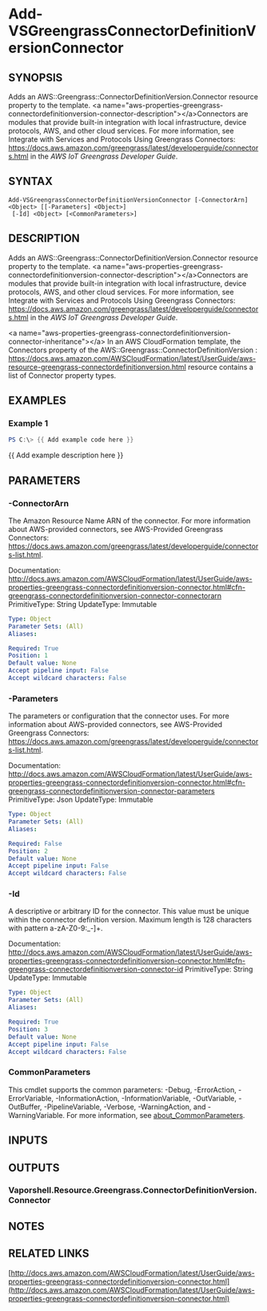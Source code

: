 # Add-VSGreengrassConnectorDefinitionVersionConnector

## SYNOPSIS
Adds an AWS::Greengrass::ConnectorDefinitionVersion.Connector resource property to the template.
\<a name="aws-properties-greengrass-connectordefinitionversion-connector-description"\>\</a\>Connectors are modules that provide built-in integration with local infrastructure, device protocols, AWS, and other cloud services.
For more information, see Integrate with Services and Protocols Using Greengrass Connectors: https://docs.aws.amazon.com/greengrass/latest/developerguide/connectors.html in the *AWS IoT Greengrass Developer Guide*.

## SYNTAX

```
Add-VSGreengrassConnectorDefinitionVersionConnector [-ConnectorArn] <Object> [[-Parameters] <Object>]
 [-Id] <Object> [<CommonParameters>]
```

## DESCRIPTION
Adds an AWS::Greengrass::ConnectorDefinitionVersion.Connector resource property to the template.
\<a name="aws-properties-greengrass-connectordefinitionversion-connector-description"\>\</a\>Connectors are modules that provide built-in integration with local infrastructure, device protocols, AWS, and other cloud services.
For more information, see Integrate with Services and Protocols Using Greengrass Connectors: https://docs.aws.amazon.com/greengrass/latest/developerguide/connectors.html in the *AWS IoT Greengrass Developer Guide*.

\<a name="aws-properties-greengrass-connectordefinitionversion-connector-inheritance"\>\</a\> In an AWS CloudFormation template, the Connectors property of the  AWS::Greengrass::ConnectorDefinitionVersion : https://docs.aws.amazon.com/AWSCloudFormation/latest/UserGuide/aws-resource-greengrass-connectordefinitionversion.html resource contains a list of Connector property types.

## EXAMPLES

### Example 1
```powershell
PS C:\> {{ Add example code here }}
```

{{ Add example description here }}

## PARAMETERS

### -ConnectorArn
The Amazon Resource Name ARN of the connector.
For more information about AWS-provided connectors, see AWS-Provided Greengrass Connectors: https://docs.aws.amazon.com/greengrass/latest/developerguide/connectors-list.html.

Documentation: http://docs.aws.amazon.com/AWSCloudFormation/latest/UserGuide/aws-properties-greengrass-connectordefinitionversion-connector.html#cfn-greengrass-connectordefinitionversion-connector-connectorarn
PrimitiveType: String
UpdateType: Immutable

```yaml
Type: Object
Parameter Sets: (All)
Aliases:

Required: True
Position: 1
Default value: None
Accept pipeline input: False
Accept wildcard characters: False
```

### -Parameters
The parameters or configuration that the connector uses.
For more information about AWS-provided connectors, see AWS-Provided Greengrass Connectors: https://docs.aws.amazon.com/greengrass/latest/developerguide/connectors-list.html.

Documentation: http://docs.aws.amazon.com/AWSCloudFormation/latest/UserGuide/aws-properties-greengrass-connectordefinitionversion-connector.html#cfn-greengrass-connectordefinitionversion-connector-parameters
PrimitiveType: Json
UpdateType: Immutable

```yaml
Type: Object
Parameter Sets: (All)
Aliases:

Required: False
Position: 2
Default value: None
Accept pipeline input: False
Accept wildcard characters: False
```

### -Id
A descriptive or arbitrary ID for the connector.
This value must be unique within the connector definition version.
Maximum length is 128 characters with pattern a-zA-Z0-9:_-\]+.

Documentation: http://docs.aws.amazon.com/AWSCloudFormation/latest/UserGuide/aws-properties-greengrass-connectordefinitionversion-connector.html#cfn-greengrass-connectordefinitionversion-connector-id
PrimitiveType: String
UpdateType: Immutable

```yaml
Type: Object
Parameter Sets: (All)
Aliases:

Required: True
Position: 3
Default value: None
Accept pipeline input: False
Accept wildcard characters: False
```

### CommonParameters
This cmdlet supports the common parameters: -Debug, -ErrorAction, -ErrorVariable, -InformationAction, -InformationVariable, -OutVariable, -OutBuffer, -PipelineVariable, -Verbose, -WarningAction, and -WarningVariable. For more information, see [about_CommonParameters](http://go.microsoft.com/fwlink/?LinkID=113216).

## INPUTS

## OUTPUTS

### Vaporshell.Resource.Greengrass.ConnectorDefinitionVersion.Connector
## NOTES

## RELATED LINKS

[http://docs.aws.amazon.com/AWSCloudFormation/latest/UserGuide/aws-properties-greengrass-connectordefinitionversion-connector.html](http://docs.aws.amazon.com/AWSCloudFormation/latest/UserGuide/aws-properties-greengrass-connectordefinitionversion-connector.html)

